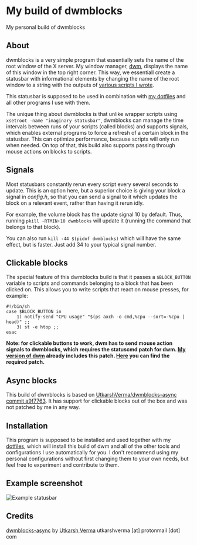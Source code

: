 # My build of dwmblocks

My personal build of dwmblocks

## About
dwmblocks is a very simple program that essentially sets the name of the root window of the X server. My window manager, [dwm](https://github.com/consoom/dwm), displays the name of this window in the top right corner. This way, we essentiall create a statusbar with informational elements by changing the name of the root window to a string with the outputs of [various scripts I wrote](https://github.com/consoom/comfydots/tree/main/scripts/.local/bin/statusbar).

This statusbar is supposed to be used in combination with [my dotfiles](https://github.com/consoom/comfydots) and all other programs I use with them.

The unique thing about dwmblocks is that unlike wrapper scripts using `xsetroot -name "imaginary statusbar"`, dwmblocks can manage the time intervals between runs of your scripts (called blocks) and supports signals, which enables external programs to force a refresh of a certain block in the statusbar. This can optimize performance, because scripts will only run when needed. On top of that, this build also supports passing through mouse actions on blocks to scripts.

## Signals
Most statusbars constantly rerun every script every several seconds to update. This is an option here, but a superior choice is giving your block a signal in *config.h*, so that you can send a signal to it which updates the block on a relevant event, rather than having it rerun idly.

For example, the volume block has the update signal 10 by default. Thus, running `pkill -RTMIN+10 dwmblocks` will update it (running the command that belongs to that block).

You can also run `kill -44 $(pidof dwmblocks)` which will have the same effect, but is faster. Just add 34 to your typical signal number.

## Clickable blocks
The special feature of this dwmblocks build is that it passes a `$BLOCK_BUTTON` variable to scripts and commands belonging to a block that has been clicked on. This allows you to write scripts that react on mouse presses, for example:
```
#!/bin/sh
case $BLOCK_BUTTON in
	1) notify-send "CPU usage" "$(ps axch -o cmd,%cpu --sort=-%cpu | head)" ;;
	3) st -e htop ;;
esac
```
**Note: for clickable buttons to work, dwm has to send mouse action signals to dwmblocks, which requires the statuscmd patch for dwm. [My version of dwm](https://github.com/consoom/dwm) already includes this patch. [Here](https://dwm.suckless.org/patches/statuscmd/) you can find the required patch.**

## Async blocks
This build of dwmblocks is based on [UtkarshVerma/dwmblocks-async commit a9f7763](https://github.com/UtkarshVerma/dwmblocks-async/commit/a9f77635963af0b9e178e8d2cc7bddbe9a791626). It has support for clickable blocks out of the box and was not patched by me in any way.

## Installation
This program is supposed to be installed and used together with my [dotfiles](https://github.com/consoom/comfydots), which will install this build of dwm and all of the other tools and configurations I use automatically for you. I don't recommend using my personal configurations without first changing them to your own needs, but feel free to experiment and contribute to them.

## Example screenshot
![Example statusbar](https://user-images.githubusercontent.com/33983173/166840608-f505e0c4-adfa-4229-a52d-1c80861ce383.png)

## Credits
[dwmblocks-async](https://github.com/UtkarshVerma/dwmblocks-async) by [Utkarsh Verma](https://github.com/UtkarshVerma)
utkarshverma [at] protonmail [dot] com
